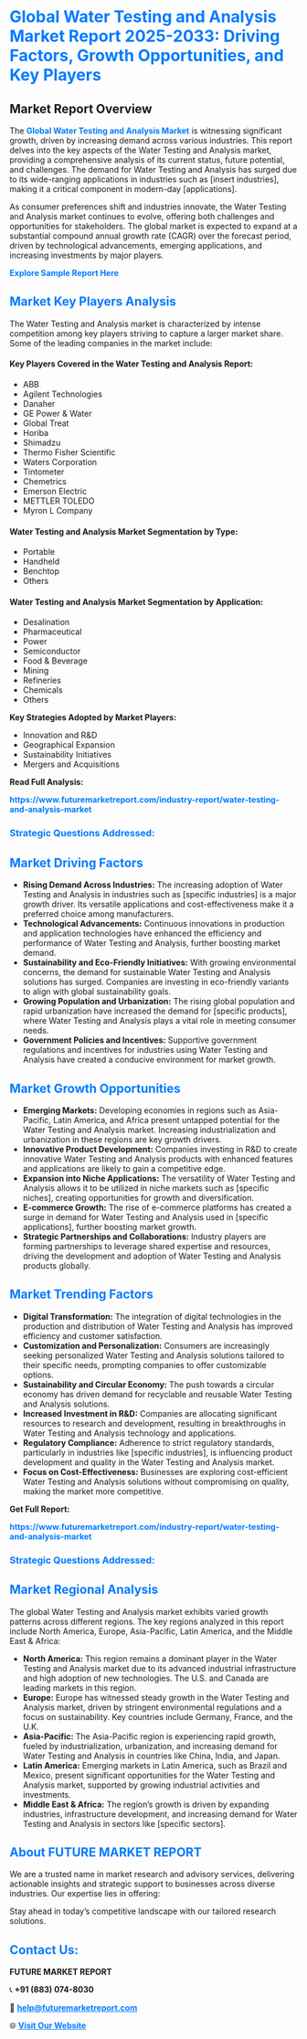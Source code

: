 <h1 style="color: #007BFF;">Global Water Testing and Analysis Market Report 2025-2033: Driving Factors, Growth Opportunities, and Key Players</h1>

<section id="overview">
<h2>Market Report Overview</h2>
<p>The <a href="https://www.futuremarketreport.com/industry-report/water-testing-and-analysis-market" style="color: #007BFF; text-decoration: none;"><strong>Global Water Testing and Analysis Market</strong></a> is witnessing significant growth, driven by increasing demand across various industries. This report delves into the key aspects of the Water Testing and Analysis market, providing a comprehensive analysis of its current status, future potential, and challenges. The demand for Water Testing and Analysis has surged due to its wide-ranging applications in industries such as [insert industries], making it a critical component in modern-day [applications].</p>
<p>As consumer preferences shift and industries innovate, the Water Testing and Analysis market continues to evolve, offering both challenges and opportunities for stakeholders. The global market is expected to expand at a substantial compound annual growth rate (CAGR) over the forecast period, driven by technological advancements, emerging applications, and increasing investments by major players.</p>
</section>

<section id="overview">
<p><a href="https://www.futuremarketreport.com/request-sample/reportId=88034" style="color: #007BFF; text-decoration: none;"><strong>Explore Sample Report Here</strong></a></p>
</section>

<section id="key-players">
<h2 style="color: #007BFF;">Market Key Players Analysis</h2>
<p>The Water Testing and Analysis market is characterized by intense competition among key players striving to capture a larger market share. Some of the leading companies in the market include:</p>
<h4>Key Players Covered in the Water Testing and Analysis Report:</h4>
<ul><li>ABB</li><li>Agilent Technologies</li><li>Danaher</li><li>GE Power &amp; Water</li><li>Global Treat</li><li>Horiba</li><li>Shimadzu</li><li>Thermo Fisher Scientific</li><li>Waters Corporation</li><li>Tintometer</li><li>Chemetrics</li><li>Emerson Electric</li><li>METTLER TOLEDO</li><li>Myron L Company</li></ul>
<h4>Water Testing and Analysis Market Segmentation by Type:</h4>
<ul><li>Portable</li><li>Handheld</li><li>Benchtop</li><li>Others</li></ul>

<h4>Water Testing and Analysis Market Segmentation by Application:</h4>
<ul><li>Desalination</li><li>Pharmaceutical</li><li>Power</li><li>Semiconductor</li><li>Food &amp; Beverage</li><li>Mining</li><li>Refineries</li><li>Chemicals</li><li>Others</li></ul>
<p><strong>Key Strategies Adopted by Market Players:</strong></p>
<ul>
<li>Innovation and R&D</li>
<li>Geographical Expansion</li>
<li>Sustainability Initiatives</li>
<li>Mergers and Acquisitions</li>
</ul>
</section>

<section>
<p><strong>Read Full Analysis: </strong></p><a href="https://www.futuremarketreport.com/industry-report/water-testing-and-analysis-market" style="color: #007BFF; text-decoration: none;"><strong>https://www.futuremarketreport.com/industry-report/water-testing-and-analysis-market</strong></a>
<h3 style="color: #007BFF;">Strategic Questions Addressed:</h3>
</section>

<section id="driving-factors">
<h2 style="color: #007BFF;">Market Driving Factors</h2>
<ul>
<li><strong>Rising Demand Across Industries:</strong> The increasing adoption of Water Testing and Analysis in industries such as [specific industries] is a major growth driver. Its versatile applications and cost-effectiveness make it a preferred choice among manufacturers.</li>
<li><strong>Technological Advancements:</strong> Continuous innovations in production and application technologies have enhanced the efficiency and performance of Water Testing and Analysis, further boosting market demand.</li>
<li><strong>Sustainability and Eco-Friendly Initiatives:</strong> With growing environmental concerns, the demand for sustainable Water Testing and Analysis solutions has surged. Companies are investing in eco-friendly variants to align with global sustainability goals.</li>
<li><strong>Growing Population and Urbanization:</strong> The rising global population and rapid urbanization have increased the demand for [specific products], where Water Testing and Analysis plays a vital role in meeting consumer needs.</li>
<li><strong>Government Policies and Incentives:</strong> Supportive government regulations and incentives for industries using Water Testing and Analysis have created a conducive environment for market growth.</li>
</ul>
</section>

<section id="growth-opportunities">
<h2 style="color: #007BFF;">Market Growth Opportunities</h2>
<ul>
<li><strong>Emerging Markets:</strong> Developing economies in regions such as Asia-Pacific, Latin America, and Africa present untapped potential for the Water Testing and Analysis market. Increasing industrialization and urbanization in these regions are key growth drivers.</li>
<li><strong>Innovative Product Development:</strong> Companies investing in R&D to create innovative Water Testing and Analysis products with enhanced features and applications are likely to gain a competitive edge.</li>
<li><strong>Expansion into Niche Applications:</strong> The versatility of Water Testing and Analysis allows it to be utilized in niche markets such as [specific niches], creating opportunities for growth and diversification.</li>
<li><strong>E-commerce Growth:</strong> The rise of e-commerce platforms has created a surge in demand for Water Testing and Analysis used in [specific applications], further boosting market growth.</li>
<li><strong>Strategic Partnerships and Collaborations:</strong> Industry players are forming partnerships to leverage shared expertise and resources, driving the development and adoption of Water Testing and Analysis products globally.</li>
</ul>
</section>

<section id="trending-factors">
<h2 style="color: #007BFF;">Market Trending Factors</h2>
<ul>
<li><strong>Digital Transformation:</strong> The integration of digital technologies in the production and distribution of Water Testing and Analysis has improved efficiency and customer satisfaction.</li>
<li><strong>Customization and Personalization:</strong> Consumers are increasingly seeking personalized Water Testing and Analysis solutions tailored to their specific needs, prompting companies to offer customizable options.</li>
<li><strong>Sustainability and Circular Economy:</strong> The push towards a circular economy has driven demand for recyclable and reusable Water Testing and Analysis solutions.</li>
<li><strong>Increased Investment in R&D:</strong> Companies are allocating significant resources to research and development, resulting in breakthroughs in Water Testing and Analysis technology and applications.</li>
<li><strong>Regulatory Compliance:</strong> Adherence to strict regulatory standards, particularly in industries like [specific industries], is influencing product development and quality in the Water Testing and Analysis market.</li>
<li><strong>Focus on Cost-Effectiveness:</strong> Businesses are exploring cost-efficient Water Testing and Analysis solutions without compromising on quality, making the market more competitive.</li>
</ul>
</section>

<section>
<p><strong>Get Full Report: </strong></p><a href="https://www.futuremarketreport.com/industry-report/water-testing-and-analysis-market" style="color: #007BFF; text-decoration: none;"><strong>https://www.futuremarketreport.com/industry-report/water-testing-and-analysis-market</strong></a>
<h3 style="color: #007BFF;">Strategic Questions Addressed:</h3>
</section>


<section id="regional-analysis">
<h2 style="color: #007BFF;">Market Regional Analysis</h2>
<p>The global Water Testing and Analysis market exhibits varied growth patterns across different regions. The key regions analyzed in this report include North America, Europe, Asia-Pacific, Latin America, and the Middle East & Africa:</p>
<ul>
<li><strong>North America:</strong> This region remains a dominant player in the Water Testing and Analysis market due to its advanced industrial infrastructure and high adoption of new technologies. The U.S. and Canada are leading markets in this region.</li>
<li><strong>Europe:</strong> Europe has witnessed steady growth in the Water Testing and Analysis market, driven by stringent environmental regulations and a focus on sustainability. Key countries include Germany, France, and the U.K.</li>
<li><strong>Asia-Pacific:</strong> The Asia-Pacific region is experiencing rapid growth, fueled by industrialization, urbanization, and increasing demand for Water Testing and Analysis in countries like China, India, and Japan.</li>
<li><strong>Latin America:</strong> Emerging markets in Latin America, such as Brazil and Mexico, present significant opportunities for the Water Testing and Analysis market, supported by growing industrial activities and investments.</li>
<li><strong>Middle East & Africa:</strong> The region’s growth is driven by expanding industries, infrastructure development, and increasing demand for Water Testing and Analysis in sectors like [specific sectors].</li>
</ul>
</section>

<footer>
<h2 style="color: #007BFF;">About FUTURE MARKET REPORT</h2>
<p>We are a trusted name in market research and advisory services, delivering actionable insights and strategic support to businesses across diverse industries. Our expertise lies in offering:</p>

<p>Stay ahead in today’s competitive landscape with our tailored research solutions.</p>

<h2 style="color: #007BFF;">Contact Us:</h2>
<p><strong>FUTURE MARKET REPORT</strong></p>
<p>📞 <strong>+91 (883) 074-8030</strong></p>
<p>📧 <strong><a href="mailto:help@futuremarketreport.com" style="color: #007BFF;">help@futuremarketreport.com</a></strong></p>
<p>🌐 <strong><a href="https://www.futuremarketreport.com/" style="color: #007BFF;">Visit Our Website</a></strong></p>
</footer>